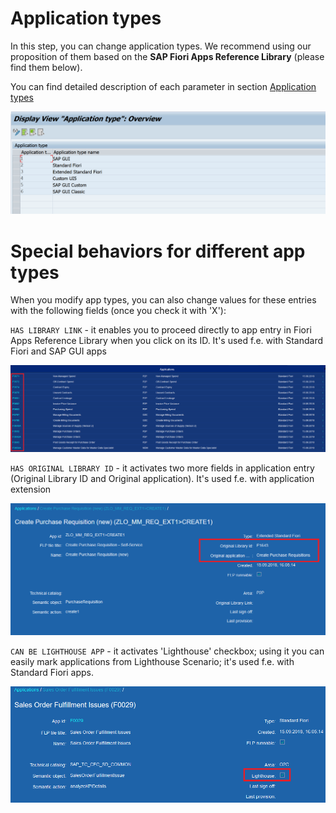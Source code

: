 # Application types

In this step, you can change application types. We recommend using our proposition of them based on the **SAP Fiori Apps Reference Library** (please find them below).

You can find detailed description of each parameter in section [Application types](/conf/main-part/apptypes.md)

![](/res/app_types.png)

# Special behaviors for different app types

When you modify app types, you can also change values for these entries with the following fields (once you check it with 'X'):

`HAS LIBRARY LINK` - it enables you to proceed directly to app entry in Fiori Apps Reference Library when you click on its ID. It's used f.e. with Standard Fiori and SAP GUI apps

![](res/library_link.png)

`HAS ORIGINAL LIBRARY ID` - it activates two more fields in application entry (Original Library ID and Original application). It's used f.e. with application extension

![](res/extended_app_fields.png)

`CAN BE LIGHTHOUSE APP` - it activates 'Lighthouse' checkbox; using it you can easily mark applications from Lighthouse Scenario; it's used f.e. with Standard Fiori apps.

![](res/lighthouse_checkbox.png)